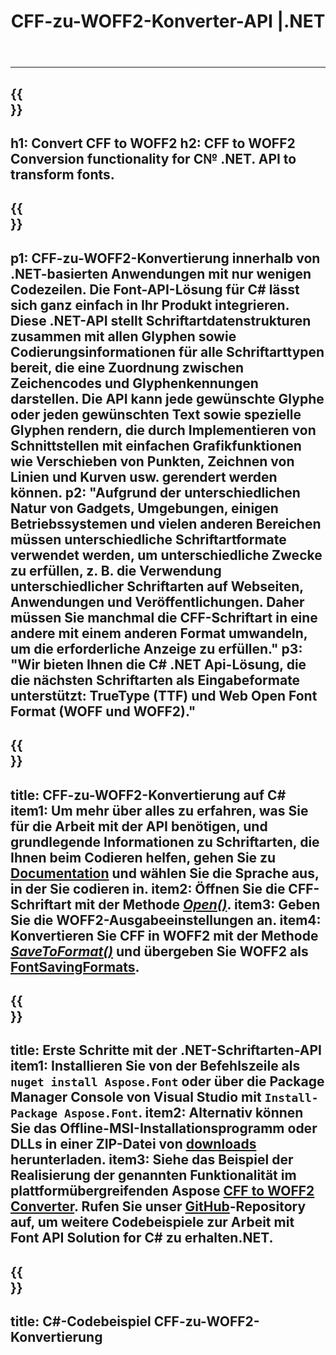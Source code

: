 ﻿---
translation: true
template: /_templates/conversion-child-net.md
title: CFF-zu-WOFF2-Konverter-API |.NET
description: Konvertieren Sie CFF in WOFF2 mit der .NET-API unter Windows. Integrieren Sie diese native CFF-zu-WOFF2-Fontkonvertierungsfunktion in Ihre eigene Lösung.
keywords: cff to woff2 api, cff2woff2-Lösung, cff to woff2 net
url: /net/conversion/cff-to-woff2/
family: font
platformtag: net
feature: conversion
otherformats: TTF WOFF
---

---
{{<section banner>}}
---
h1: Convert CFF to WOFF2
h2: CFF to WOFF2 Conversion functionality for C№ .NET. API to transform fonts.
---

{{<section overview>}}
---
p1: CFF-zu-WOFF2-Konvertierung innerhalb von .NET-basierten Anwendungen mit nur wenigen Codezeilen. Die Font-API-Lösung für С# lässt sich ganz einfach in Ihr Produkt integrieren. Diese .NET-API stellt Schriftartdatenstrukturen zusammen mit allen Glyphen sowie Codierungsinformationen für alle Schriftarttypen bereit, die eine Zuordnung zwischen Zeichencodes und Glyphenkennungen darstellen. Die API kann jede gewünschte Glyphe oder jeden gewünschten Text sowie spezielle Glyphen rendern, die durch Implementieren von Schnittstellen mit einfachen Grafikfunktionen wie Verschieben von Punkten, Zeichnen von Linien und Kurven usw. gerendert werden können.
p2: "Aufgrund der unterschiedlichen Natur von Gadgets, Umgebungen, einigen Betriebssystemen und vielen anderen Bereichen müssen unterschiedliche Schriftartformate verwendet werden, um unterschiedliche Zwecke zu erfüllen, z. B. die Verwendung unterschiedlicher Schriftarten auf Webseiten, Anwendungen und Veröffentlichungen. Daher müssen Sie manchmal die CFF-Schriftart in eine andere mit einem anderen Format umwandeln, um die erforderliche Anzeige zu erfüllen."
p3: "Wir bieten Ihnen die С# .NET Api-Lösung, die die nächsten Schriftarten als Eingabeformate unterstützt: TrueType (TTF) und Web Open Font Format (WOFF und WOFF2)."
---

{{<section feature1>}}
---
title: CFF-zu-WOFF2-Konvertierung auf C#
item1: Um mehr über alles zu erfahren, was Sie für die Arbeit mit der API benötigen, und grundlegende Informationen zu Schriftarten, die Ihnen beim Codieren helfen, gehen Sie zu [Documentation](https://docs.aspose.com/font/) und wählen Sie die Sprache aus, in der Sie codieren in.
item2: Öffnen Sie die CFF-Schriftart mit der Methode [*Open()*](https://reference.aspose.com/font/net/aspose.font/font/methods/open/index).
item3: Geben Sie die WOFF2-Ausgabeeinstellungen an.
item4: Konvertieren Sie CFF in WOFF2 mit der Methode [*SaveToFormat()*](https://reference.aspose.com/font/net/aspose.font/font/methods/savetoformat) und übergeben Sie WOFF2 als [FontSavingFormats](https://reference.aspose.com/font/net/aspose.font/fontsavingformats).
---

{{<section feature2>}}
---
title: Erste Schritte mit der .NET-Schriftarten-API
item1: Installieren Sie von der Befehlszeile als ```nuget install Aspose.Font``` oder über die Package Manager Console von Visual Studio mit ```Install-Package Aspose.Font```.
item2: Alternativ können Sie das Offline-MSI-Installationsprogramm oder DLLs in einer ZIP-Datei von [downloads](https://downloads.aspose.com/font/net) herunterladen.
item3: Siehe das Beispiel der Realisierung der genannten Funktionalität im plattformübergreifenden Aspose [CFF to WOFF2 Converter](https://products.aspose.app/font/conversion/cff-to-woff2). Rufen Sie unser [GitHub](https://github.com/aspose-font/Aspose.Font-Documentation/tree/master/net-examples)-Repository auf, um weitere Codebeispiele zur Arbeit mit Font API Solution for C# zu erhalten.NET.
---

{{<section codeexample>}}
---
title: C#-Codebeispiel CFF-zu-WOFF2-Konvertierung
---